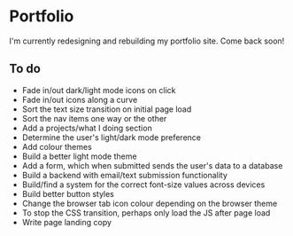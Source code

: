 # Portfolio

I'm currently redesigning and rebuilding my portfolio site. Come back soon!

## To do

* Fade in/out dark/light mode icons on click
* Fade in/out icons along a curve
* Sort the text size transition on initial page load
* Sort the nav items one way or the other
* Add a projects/what I doing section
* Determine the user's light/dark mode preference
* Add colour themes
* Build a better light mode theme
* Add a form, which when submitted sends the user's data to a database
* Build a backend with email/text submission functionality
* Build/find a system for the correct font-size values across devices
* Build better button styles
* Change the browser tab icon colour depending on the browser theme
* To stop the CSS transition, perhaps only load the JS after page load
* Write page landing copy